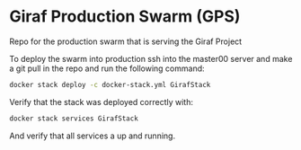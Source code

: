 # Giraf Production Swarm  (GPS)
Repo for the production swarm that is serving the Giraf Project

To deploy the swarm into production ssh into the master00 server and make a git pull in the repo and run the following command:

```bash
docker stack deploy -c docker-stack.yml GirafStack
```

Verify that the stack was deployed correctly with:

```bash
docker stack services GirafStack
```

And verify that all services a up and running. 
